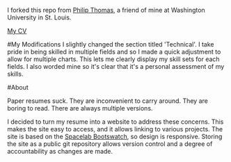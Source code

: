 I forked this repo from [Philip Thomas](https://github.com/philipithomas), a friend of mine at Washington University in St. Louis.

[My CV](http://cv.andrewhess.net)

#My Modifications
I slightly changed the section titled 'Technical'.  I take pride in being skilled in multiple fields and so I made a quick adjustment to allow for multiple charts. This lets me clearly display my skill sets for each fields.  I also worded mine so it's clear that it's a personal assessment of my skills. 


#About

Paper resumes suck. They are inconvenient to carry around. They are boring to read. There are always multiple versions. 

I decided to turn my resume into a website to address these concerns. This makes the site easy to access, and it allows linking to various projects. The site is based on the [Spacelab Bootswatch](http://bootswatch.com/), so design is responsive. Storing the site as a public git repository allows version control and a degree of accountability as changes are made.
